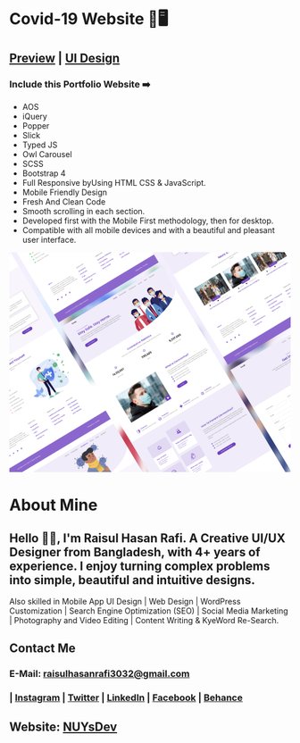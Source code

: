 # Covid-19 Website 🦠🖥️
## [Preview](https://rhr3032.github.io/Covid-19/) | [UI Design](https://www.behance.net/gallery/146340101/Covid-19-Website-UI-Design)


### Include this Portfolio Website ➡️

- AOS
- iQuery
- Popper
- Slick
- Typed JS
- Owl Carousel
- SCSS
- Bootstrap 4
- Full Responsive byUsing HTML CSS & JavaScript.
- Mobile Friendly Design
- Fresh And Clean Code
- Smooth scrolling in each section.
- Developed first with the Mobile First methodology, then for desktop.
- Compatible with all mobile devices and with a beautiful and pleasant user interface.


![preview img](/images/demo.png)


# About Mine
## Hello 👋🏻, I'm Raisul Hasan Rafi. A Creative UI/UX Designer from Bangladesh, with 4+ years of experience. I enjoy turning complex problems into simple, beautiful and intuitive designs.
Also skilled in Mobile App UI Design | Web Design | WordPress Customization | Search Engine Optimization (SEO) | Social Media Marketing | Photography and Video Editing | Content Writing & KyeWord Re-Search.

## Contact Me
### E-Mail: raisulhasanrafi3032@gmail.com
### | [Instagram](https://instagram.com/rhr_raisulrafi) | [Twitter](https://twitter.com/rhr_raisulrafi) | [LinkedIn](https://linkedin.com/in/rhr3032) | [Facebook](https://facebook.com/rhr.raisulrafi) | [Behance](https://behance.net/rhr3032) 
##
## Website: [NUYsDev](https://nuysdev.netlify.app/)
